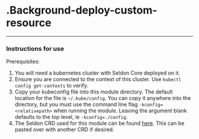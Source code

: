 # .Background-deploy-custom-resource





-------
### Instructions for use

Prerequisites:
1. You will need a kubernetes cluster with Seldon Core deployed on it.
1. Ensure you are connected to the context of this cluster. Use `kubectl config get-contexts` to verify.
2. Copy your kubeconfig file into this module directory. The default location for
the file is `~/.kube/config`.
You can copy it anywhere into the directory, but you
must use the command line flag `-kconfig=<relativepath>` when running the module. Leaving
the argument blank defaults to the top level, ie `-kconfig=./config`.
3. The Seldon CRD used for this module can be found [here](https://raw.githubusercontent.com/SeldonIO/seldon-core/master/notebooks/resources/model.json).
This can be pasted over with another CRD if desired.

